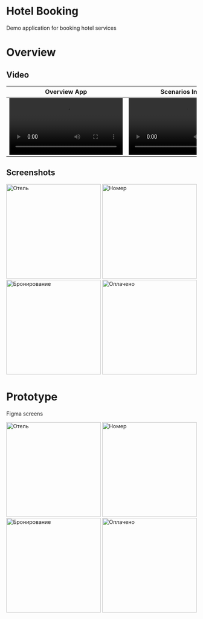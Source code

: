 # Hotel Booking 
Demo application for booking hotel services

# Overview
## Video

| Overview App | Scenarios Inputs |
| ----------- | ----------- |
| <video src="https://github.com/DenDmitriev/HotelBooking/assets/65191747/ec1cdb3c-8131-4b70-9077-4b85a29e08ba">   | <video src="https://github.com/DenDmitriev/HotelBooking/assets/65191747/e8abc032-aad7-4714-9b05-5e6607653d9e">   |






## Screenshots
<img width="250" alt="Отель" src="https://github.com/DenDmitriev/HotelBooking/assets/65191747/1acd7459-7b50-45c4-8de1-416146f84148">
<img width="250" alt="Номер" src="https://github.com/DenDmitriev/HotelBooking/assets/65191747/242d21bd-a9c8-4959-b75e-38c309baeca1">
<img width="250" alt="Бронирование" src="https://github.com/DenDmitriev/HotelBooking/assets/65191747/8f209a30-fa06-4e58-b337-ad131441c342">
<img width="250" alt="Оплачено" src="https://github.com/DenDmitriev/HotelBooking/assets/65191747/718feea4-a0ec-4498-8a11-18b91e4b0386">

# Prototype
Figma screens

<img width="250" alt="Отель" src="https://github.com/DenDmitriev/HotelBooking/assets/65191747/f8f60ccf-e58d-4149-a046-215f7a7abb05">
<img width="250" alt="Номер" src="https://github.com/DenDmitriev/HotelBooking/assets/65191747/2988a00e-0547-4b8c-8493-22ecf50ad11a">
<img width="250" alt="Бронирование" src="https://github.com/DenDmitriev/HotelBooking/assets/65191747/0648073d-e5a9-434f-b4b3-ab789fb4d4d0">
<img width="250" alt="Оплачено" src="https://github.com/DenDmitriev/HotelBooking/assets/65191747/a60b1510-ed26-489b-81b3-d004f672aedf">
